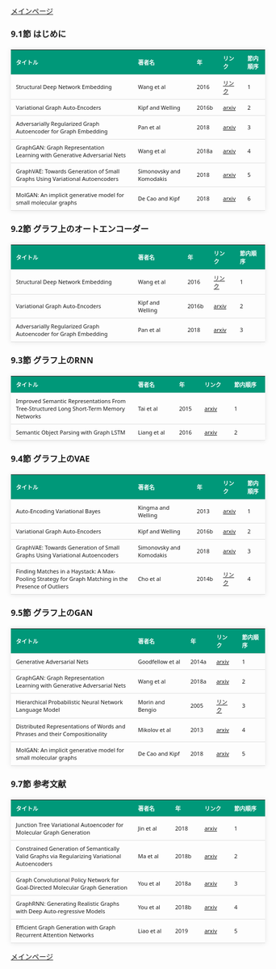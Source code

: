 <!DOCTYPE html>
<html lang="ja">
<head>
<meta charset="UTF-8">
<title>参考文献リスト</title>
<link rel="stylesheet" type="text/css" href="https://cdn.datatables.net/1.10.24/css/jquery.dataTables.css">
<script type="text/javascript" src="https://code.jquery.com/jquery-3.5.1.js"></script>
<script type="text/javascript" src="https://cdn.datatables.net/1.10.24/js/jquery.dataTables.js"></script>
<style>
    body {
        font-family: 'Verdana', 'Segoe UI', Tahoma, Geneva, Verdana, sans-serif;
    }
    h2 {
        color: #333;
    }
    table {
        width: 100%;
        max-width: 100%;
        border-collapse: collapse;
        margin-top: 20px;
        box-shadow: 0 0 10px rgba(0, 0, 0, 0.1);
    }
    th, td {
        padding: 8px 10px;
        text-align: left;
        border-bottom: 1px solid #ddd;
        font-size: 11px;
    }
    th {
        background-color: #009879;
        color: #ffffff;
    }
    tr:hover {
        background-color: #f5f5f5;
    }
    /* 1番目の列の幅を48%に設定 */
    table.display td:nth-child(1),
    table.display th:nth-child(1) {
        width: 48%;
    }

    /* 2番目の列の幅を20%に設定 */
    table.display td:nth-child(2),
    table.display th:nth-child(2) {
        width: 20%;
    }
</style>
</head>
<body>

<a href="../">メインページ</a>

<h3>9.1節 はじめに</h3>
<table class="dataframe display">
  <thead>
    <tr style="text-align: right;">
      <th>タイトル</th>
      <th>著者名</th>
      <th>年</th>
      <th>リンク</th>
      <th>節内順序</th>
    </tr>
  </thead>
  <tbody>
    <tr>
      <td>Structural Deep Network Embedding</td>
      <td>Wang et al</td>
      <td>2016</td>
      <td><a href="https://dl.acm.org/doi/10.1145/2939672.2939753" target="_blank">リンク</a></td>
      <td>1</td>
    </tr>
    <tr>
      <td>Variational Graph Auto-Encoders</td>
      <td>Kipf and Welling</td>
      <td>2016b</td>
      <td><a href="https://arxiv.org/abs/1611.07308" target="_blank">arxiv</a></td>
      <td>2</td>
    </tr>
    <tr>
      <td>Adversarially Regularized Graph Autoencoder for Graph Embedding</td>
      <td>Pan et al</td>
      <td>2018</td>
      <td><a href="https://arxiv.org/abs/1802.04407" target="_blank">arxiv</a></td>
      <td>3</td>
    </tr>
    <tr>
      <td>GraphGAN: Graph Representation Learning with Generative Adversarial Nets</td>
      <td>Wang et al</td>
      <td>2018a</td>
      <td><a href="https://arxiv.org/abs/1711.08267" target="_blank">arxiv</a></td>
      <td>4</td>
    </tr>
    <tr>
      <td>GraphVAE: Towards Generation of Small Graphs Using Variational Autoencoders</td>
      <td>Simonovsky and Komodakis</td>
      <td>2018</td>
      <td><a href="https://arxiv.org/abs/1802.03480" target="_blank">arxiv</a></td>
      <td>5</td>
    </tr>
    <tr>
      <td>MolGAN: An implicit generative model for small molecular graphs</td>
      <td>De Cao and Kipf</td>
      <td>2018</td>
      <td><a href="https://arxiv.org/abs/1805.11973" target="_blank">arxiv</a></td>
      <td>6</td>
    </tr>
  </tbody>
</table>
<h3>9.2節 グラフ上のオートエンコーダー</h3>
<table class="dataframe display">
  <thead>
    <tr style="text-align: right;">
      <th>タイトル</th>
      <th>著者名</th>
      <th>年</th>
      <th>リンク</th>
      <th>節内順序</th>
    </tr>
  </thead>
  <tbody>
    <tr>
      <td>Structural Deep Network Embedding</td>
      <td>Wang et al</td>
      <td>2016</td>
      <td><a href="https://dl.acm.org/doi/10.1145/2939672.2939753" target="_blank">リンク</a></td>
      <td>1</td>
    </tr>
    <tr>
      <td>Variational Graph Auto-Encoders</td>
      <td>Kipf and Welling</td>
      <td>2016b</td>
      <td><a href="https://arxiv.org/abs/1611.07308" target="_blank">arxiv</a></td>
      <td>2</td>
    </tr>
    <tr>
      <td>Adversarially Regularized Graph Autoencoder for Graph Embedding</td>
      <td>Pan et al</td>
      <td>2018</td>
      <td><a href="https://arxiv.org/abs/1802.04407" target="_blank">arxiv</a></td>
      <td>3</td>
    </tr>
  </tbody>
</table>
<h3>9.3節 グラフ上のRNN</h3>
<table class="dataframe display">
  <thead>
    <tr style="text-align: right;">
      <th>タイトル</th>
      <th>著者名</th>
      <th>年</th>
      <th>リンク</th>
      <th>節内順序</th>
    </tr>
  </thead>
  <tbody>
    <tr>
      <td>Improved Semantic Representations From Tree-Structured Long Short-Term Memory Networks</td>
      <td>Tai et al</td>
      <td>2015</td>
      <td><a href="https://arxiv.org/abs/1503.00075" target="_blank">arxiv</a></td>
      <td>1</td>
    </tr>
    <tr>
      <td>Semantic Object Parsing with Graph LSTM</td>
      <td>Liang et al</td>
      <td>2016</td>
      <td><a href="https://arxiv.org/abs/1603.07063" target="_blank">arxiv</a></td>
      <td>2</td>
    </tr>
  </tbody>
</table>
<h3>9.4節 グラフ上のVAE</h3>
<table class="dataframe display">
  <thead>
    <tr style="text-align: right;">
      <th>タイトル</th>
      <th>著者名</th>
      <th>年</th>
      <th>リンク</th>
      <th>節内順序</th>
    </tr>
  </thead>
  <tbody>
    <tr>
      <td>Auto-Encoding Variational Bayes</td>
      <td>Kingma and Welling</td>
      <td>2013</td>
      <td><a href="https://arxiv.org/abs/1312.6114" target="_blank">arxiv</a></td>
      <td>1</td>
    </tr>
    <tr>
      <td>Variational Graph Auto-Encoders</td>
      <td>Kipf and Welling</td>
      <td>2016b</td>
      <td><a href="https://arxiv.org/abs/1611.07308" target="_blank">arxiv</a></td>
      <td>2</td>
    </tr>
    <tr>
      <td>GraphVAE: Towards Generation of Small Graphs Using Variational Autoencoders</td>
      <td>Simonovsky and Komodakis</td>
      <td>2018</td>
      <td><a href="https://arxiv.org/abs/1802.03480" target="_blank">arxiv</a></td>
      <td>3</td>
    </tr>
    <tr>
      <td>Finding Matches in a Haystack: A Max-Pooling Strategy for Graph Matching in the Presence of Outliers</td>
      <td>Cho et al</td>
      <td>2014b</td>
      <td><a href="https://inria.hal.science/hal-01053675" target="_blank">リンク</a></td>
      <td>4</td>
    </tr>
  </tbody>
</table>
<h3>9.5節 グラフ上のGAN</h3>
<table class="dataframe display">
  <thead>
    <tr style="text-align: right;">
      <th>タイトル</th>
      <th>著者名</th>
      <th>年</th>
      <th>リンク</th>
      <th>節内順序</th>
    </tr>
  </thead>
  <tbody>
    <tr>
      <td>Generative Adversarial Nets</td>
      <td>Goodfellow et al</td>
      <td>2014a</td>
      <td><a href="https://arxiv.org/abs/1406.2661" target="_blank">arxiv</a></td>
      <td>1</td>
    </tr>
    <tr>
      <td>GraphGAN: Graph Representation Learning with Generative Adversarial Nets</td>
      <td>Wang et al</td>
      <td>2018a</td>
      <td><a href="https://arxiv.org/abs/1711.08267" target="_blank">arxiv</a></td>
      <td>2</td>
    </tr>
    <tr>
      <td>Hierarchical Probabilistic Neural Network Language Model</td>
      <td>Morin and Bengio</td>
      <td>2005</td>
      <td><a href="https://proceedings.mlr.press/r5/morin05a.html" target="_blank">リンク</a></td>
      <td>3</td>
    </tr>
    <tr>
      <td>Distributed Representations of Words and Phrases and their Compositionality</td>
      <td>Mikolov et al</td>
      <td>2013</td>
      <td><a href="https://arxiv.org/abs/1310.4546" target="_blank">arxiv</a></td>
      <td>4</td>
    </tr>
    <tr>
      <td>MolGAN: An implicit generative model for small molecular graphs</td>
      <td>De Cao and Kipf</td>
      <td>2018</td>
      <td><a href="https://arxiv.org/abs/1805.11973" target="_blank">arxiv</a></td>
      <td>5</td>
    </tr>
  </tbody>
</table>
<h3>9.7節 参考文献</h3>
<table class="dataframe display">
  <thead>
    <tr style="text-align: right;">
      <th>タイトル</th>
      <th>著者名</th>
      <th>年</th>
      <th>リンク</th>
      <th>節内順序</th>
    </tr>
  </thead>
  <tbody>
    <tr>
      <td>Junction Tree Variational Autoencoder for Molecular Graph Generation</td>
      <td>Jin et al</td>
      <td>2018</td>
      <td><a href="https://arxiv.org/abs/1802.04364" target="_blank">arxiv</a></td>
      <td>1</td>
    </tr>
    <tr>
      <td>Constrained Generation of Semantically Valid Graphs via Regularizing Variational Autoencoders</td>
      <td>Ma et al</td>
      <td>2018b</td>
      <td><a href="https://arxiv.org/abs/1809.02630" target="_blank">arxiv</a></td>
      <td>2</td>
    </tr>
    <tr>
      <td>Graph Convolutional Policy Network for Goal-Directed Molecular Graph Generation</td>
      <td>You et al</td>
      <td>2018a</td>
      <td><a href="https://arxiv.org/abs/1806.02473" target="_blank">arxiv</a></td>
      <td>3</td>
    </tr>
    <tr>
      <td>GraphRNN: Generating Realistic Graphs with Deep Auto-regressive Models</td>
      <td>You et al</td>
      <td>2018b</td>
      <td><a href="https://arxiv.org/abs/1802.08773" target="_blank">arxiv</a></td>
      <td>4</td>
    </tr>
    <tr>
      <td>Efficient Graph Generation with Graph Recurrent Attention Networks</td>
      <td>Liao et al</td>
      <td>2019</td>
      <td><a href="https://arxiv.org/abs/1910.00760" target="_blank">arxiv</a></td>
      <td>5</td>
    </tr>
  </tbody>
</table>

<script>
$(document).ready(function() {
    $('.display').DataTable({
     "lengthChange": false,  // Show 10 entriesの選択機能を非表示にする
     "pageLength": 20,  // ページごとに表示する行数を20行に設定
     "info": false,  // "Showing 1 to X of Y entries" の情報テキストを非表示にする
     "order": [],
     "searching": false
    });
});
</script>

<a href="../">メインページ</a>

</body>
</html>